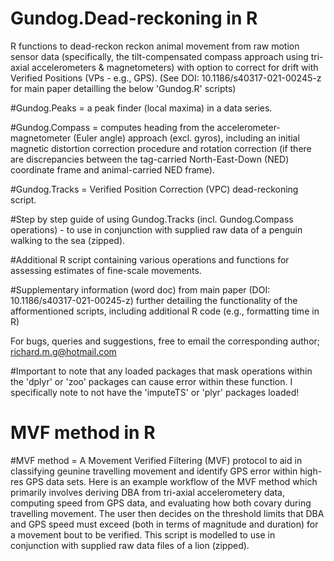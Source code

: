 # Gundog.Dead-reckoning in R 
R functions to dead-reckon reckon animal movement from raw motion sensor data (specifically, the tilt-compensated compass approach using tri-axial accelerometers & magnetometers) with option to correct for drift with Verified Positions (VPs - e.g., GPS). (See DOI: 10.1186/s40317-021-00245-z for main paper detailling the below 'Gundog.R' scripts)

#Gundog.Peaks = a peak finder (local maxima) in a data series.

#Gundog.Compass = computes heading from the accelerometer-magnetometer (Euler angle) approach (excl. gyros), including an initial magnetic distortion correction procedure and rotation correction (if there are discrepancies between the tag-carried North-East-Down (NED) coordinate frame and animal-carried NED frame).

#Gundog.Tracks = Verified Position Correction (VPC) dead-reckoning script.

#Step by step guide of using Gundog.Tracks (incl. Gundog.Compass operations) - to use in conjunction with supplied raw data of a penguin walking to the sea (zipped).

#Additional R script containing various operations and functions for assessing estimates of fine-scale movements.

#Supplementary information (word doc) from main paper (DOI: 10.1186/s40317-021-00245-z) further detailing the functionality of the afformentioned scripts, including additional R code (e.g., formatting time in R)

For bugs, queries and suggestions, free to email the corresponding author; richard.m.g@hotmail.com

#Important to note that any loaded packages that mask operations within the 'dplyr' or 'zoo' packages can cause error within these function. I specifically note to not have the 'imputeTS' or 'plyr' packages loaded!
	
# MVF method in R
#MVF method = A Movement Verified Filtering (MVF) protocol to aid in classifying geunine travelling movement and identify GPS error within high-res GPS data sets. Here is an example workflow of the MVF method which primarily involves deriving DBA from tri-axial accelerometery data, computing speed from GPS data, and evaluating how both covary during travelling movement. The user then decides on the threshold limits that DBA and GPS speed must exceed (both in terms of magnitude and duration) for a movement bout to be verified. This script is modelled to use in conjunction with supplied raw data files of a lion (zipped).
